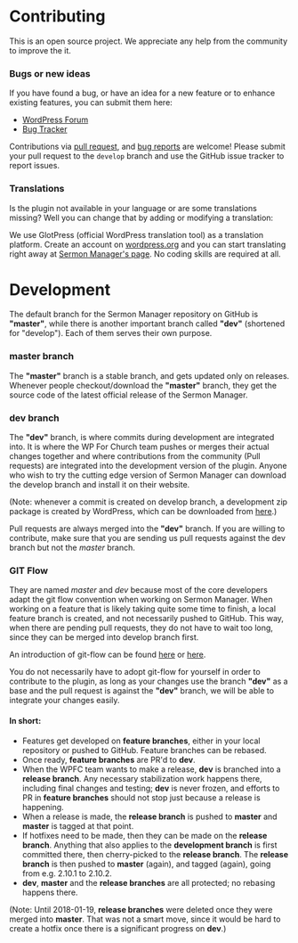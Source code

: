 # Contributing

This is an open source project.
We appreciate any help from the community to improve the it.

### Bugs or new ideas

If you have found a bug, or have an idea for a new feature or to enhance existing features, you can submit them here:

- [WordPress Forum](https://wordpress.org/support/plugin/sermon-manager-for-wordpress)
- [Bug Tracker](https://github.com/WP-for-Church/Sermon-Manager/issues)

Contributions via [pull request](https://github.com/WP-for-Church/Sermon-Manager/pulls),
and [bug reports](https://github.com/WP-for-Church/Sermon-Manager/issues) are welcome!
Please submit your pull request to the `develop` branch and use the GitHub issue tracker to report issues.

### Translations

Is the plugin not available in your language or are some translations missing?
Well you can change that by adding or modifying a translation:

We use GlotPress (official WordPress translation tool) as a translation platform. 
Create an account on [wordpress.org](wordpress.org) and you can start translating right away at 
[Sermon Manager's page](https://translate.wordpress.org/projects/wp-plugins/sermon-manager-for-wordpress).
No coding skills are required at all.

# Development

The default branch for the Sermon Manager repository on GitHub is **"master"**, while there is another important branch
called **"dev"** (shortened for "develop"). Each of them serves their own purpose.

### master branch
The **"master"** branch is a stable branch, and gets updated only on releases. Whenever people checkout/download the 
**"master"** branch, they get the source code of the latest official release of the Sermon Manager.

### dev branch
The **"dev"** branch, is where commits during development are integrated into. It is where the WP For Church team
pushes or merges their actual changes together and where contributions from the community (Pull requests) are
integrated into the development version of the plugin. Anyone who wish to try the cutting edge version of Sermon Manager
can download the develop branch and install it on their website.

(Note: whenever a commit is created on develop branch, a
development zip package is created by WordPress, which can be downloaded from 
[here](https://downloads.wordpress.org/plugin/sermon-manager-for-wordpress.zip).)

Pull requests are always merged into the **"dev"** branch. If you are willing to contribute, make sure that you are 
sending us pull requests against the dev branch but not the *master* branch.

### GIT Flow
They are named *master* and *dev* because most of the core developers adapt the git flow convention when working
on Sermon Manager. When working on a feature that is likely taking quite some time to finish, a local feature branch is
created, and not necessarily pushed to GitHub. This way, when there are pending pull requests, they do not have to
wait too long, since they can be merged into develop branch first.

An introduction of git-flow can be found [here](http://nvie.com/posts/a-successful-git-branching-model/) or
[here](https://www.atlassian.com/git/tutorials/comparing-workflows/gitflow-workflow).

You do not necessarily have to adopt git-flow for yourself in order to contribute to the plugin, as long as your changes
use the branch **"dev"** as a base and the pull request is against the **"dev"** branch, we will be able to integrate your
changes easily.

#### In short:

- Features get developed on **feature branches**, either in your local repository or pushed to GitHub. Feature branches
can be rebased.
- Once ready, **feature branches** are PR'd to **dev**.
- When the WPFC team wants to make a release, **dev** is branched into a **release branch**. Any necessary stabilization
work happens there, including final changes and testing; **dev** is never frozen, and efforts to PR in **feature branches**
should not stop just because a release is happening.
- When a release is made, the **release branch** is pushed to **master** and **master** is tagged at that point.
- If hotfixes need to be made, then they can be made on the **release branch**. Anything that also applies to the
**development branch** is first committed there, then cherry-picked to the **release branch**. The **release branch**
is then pushed to **master** (again), and tagged (again), going from e.g. 2.10.1 to 2.10.2.
- **dev**, **master** and the **release branches** are all protected; no rebasing happens there.

(Note: Until 2018-01-19, **release branches** were deleted once they were merged into **master**. That was not a smart move,
since it would be hard to create a hotfix once there is a significant progress on **dev**.)
